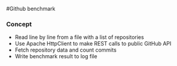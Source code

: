 #Github benchmark

### Concept
- Read line by line from a file with a list of repositories
- Use Apache HttpClient to make REST calls to public GitHub API
- Fetch repository data and count commits
- Write benchmark result to log file